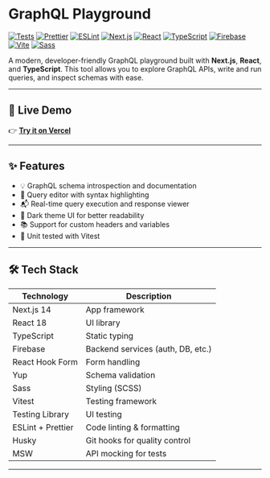 # GraphQL Playground

[![Tests](https://img.shields.io/badge/tests-passing-brightgreen)](#-run-tests)
[![Prettier](https://img.shields.io/badge/code%20style-prettier-ff69b4.svg)](https://prettier.io/)
[![ESLint](https://img.shields.io/badge/linting-eslint-blue)](https://eslint.org/)
[![Next.js](https://img.shields.io/badge/built%20with-Next.js-000?logo=next.js&logoColor=white)](https://nextjs.org/)
[![React](https://img.shields.io/badge/React-18-61DAFB?logo=react&logoColor=white)](https://reactjs.org/)
[![TypeScript](https://img.shields.io/badge/TypeScript-5-3178C6?logo=typescript&logoColor=white)](https://www.typescriptlang.org/)
[![Firebase](https://img.shields.io/badge/Firebase-10-FFCA28?logo=firebase&logoColor=white)](https://firebase.google.com/)
[![Vite](https://img.shields.io/badge/Vite-5-646CFF?logo=vite&logoColor=white)](https://vitejs.dev/)
[![Sass](https://img.shields.io/badge/Sass-1.69.5-CC6699?logo=sass&logoColor=white)](https://sass-lang.com/)

A modern, developer-friendly GraphQL playground built with **Next.js**, **React**, and **TypeScript**. This tool allows you to explore GraphQL APIs, write and run queries, and inspect schemas with ease.

---

## 🔗 Live Demo

👉 [**Try it on Vercel**](https://graphiql-app-rouge.vercel.app/)

---

## ✨ Features

- 💡 GraphQL schema introspection and documentation  
- 📝 Query editor with syntax highlighting  
- 📬 Real-time query execution and response viewer  
- 🎨 Dark theme UI for better readability  
- 📚 Support for custom headers and variables  
- 🧪 Unit tested with Vitest  

---

## 🛠️ Tech Stack

| Technology        | Description                       |
| ----------------- | --------------------------------- |
| Next.js 14        | App framework                     |
| React 18          | UI library                        |
| TypeScript        | Static typing                     |
| Firebase          | Backend services (auth, DB, etc.) |
| React Hook Form   | Form handling                     |
| Yup               | Schema validation                 |
| Sass              | Styling (SCSS)                    |
| Vitest            | Testing framework                 |
| Testing Library   | UI testing                        |
| ESLint + Prettier | Code linting & formatting         |
| Husky             | Git hooks for quality control     |
| MSW               | API mocking for tests             |

---